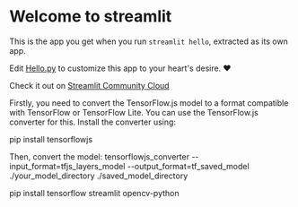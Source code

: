 # Welcome to streamlit

This is the app you get when you run `streamlit hello`, extracted as its own app.

Edit [Hello.py](./Hello.py) to customize this app to your heart's desire. ❤️

Check it out on [Streamlit Community Cloud](https://st-hello-app.streamlit.app/)



Firstly, you need to convert the TensorFlow.js model to a format compatible with TensorFlow or TensorFlow Lite. You can use the TensorFlow.js converter for this. Install the converter using:

pip install tensorflowjs

Then, convert the model:
tensorflowjs_converter --input_format=tfjs_layers_model --output_format=tf_saved_model ./your_model_directory ./saved_model_directory

pip install tensorflow streamlit opencv-python
